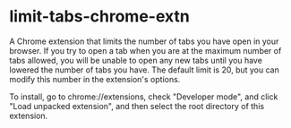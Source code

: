 limit-tabs-chrome-extn
======================
A Chrome extension that limits the number of tabs you have open in your browser. If you try to open a tab when you are at the maximum number of tabs allowed, you will be unable to open any new tabs until you have lowered the number of tabs you have. The default limit is 20, but you can modify this number in the extension's options.

To install, go to chrome://extensions, check "Developer mode", and click "Load unpacked extension", and then select the root directory of this extension.